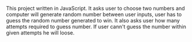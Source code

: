 This project written in JavaScript.
It asks user to choose two numbers and computer will generate random number between user inputs, user has to guess the random number generated to win.
It also asks user how many attempts required to guess number. If user cann't guess the number within given attempts he will loose.
